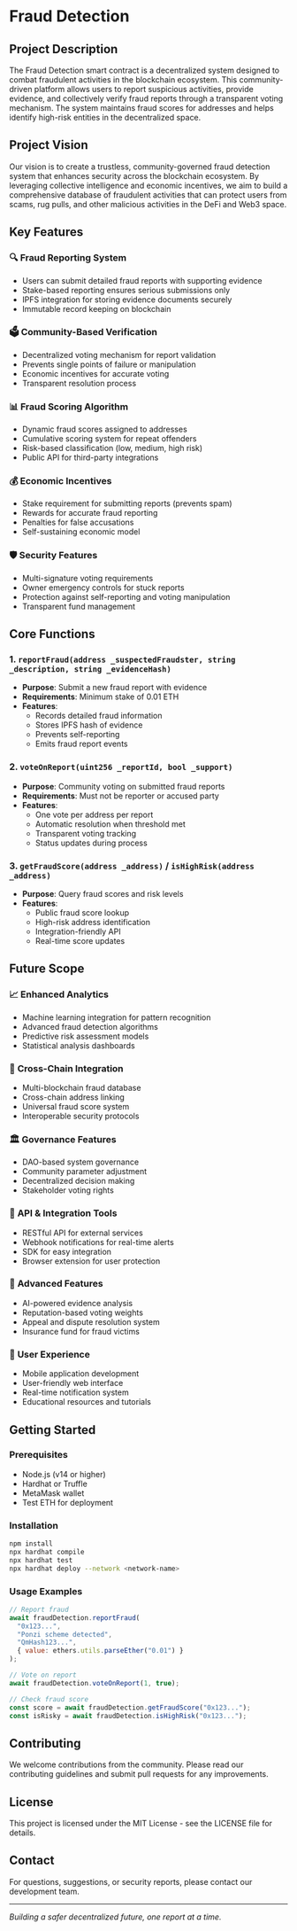# Fraud Detection

## Project Description

The Fraud Detection smart contract is a decentralized system designed to combat fraudulent activities in the blockchain ecosystem. This community-driven platform allows users to report suspicious activities, provide evidence, and collectively verify fraud reports through a transparent voting mechanism. The system maintains fraud scores for addresses and helps identify high-risk entities in the decentralized space.

## Project Vision

Our vision is to create a trustless, community-governed fraud detection system that enhances security across the blockchain ecosystem. By leveraging collective intelligence and economic incentives, we aim to build a comprehensive database of fraudulent activities that can protect users from scams, rug pulls, and other malicious activities in the DeFi and Web3 space.

## Key Features

### 🔍 **Fraud Reporting System**
- Users can submit detailed fraud reports with supporting evidence
- Stake-based reporting ensures serious submissions only
- IPFS integration for storing evidence documents securely
- Immutable record keeping on blockchain

### 🗳️ **Community-Based Verification**
- Decentralized voting mechanism for report validation
- Prevents single points of failure or manipulation
- Economic incentives for accurate voting
- Transparent resolution process

### 📊 **Fraud Scoring Algorithm**
- Dynamic fraud scores assigned to addresses
- Cumulative scoring system for repeat offenders
- Risk-based classification (low, medium, high risk)
- Public API for third-party integrations

### 💰 **Economic Incentives**
- Stake requirement for submitting reports (prevents spam)
- Rewards for accurate fraud reporting
- Penalties for false accusations
- Self-sustaining economic model

### 🛡️ **Security Features**
- Multi-signature voting requirements
- Owner emergency controls for stuck reports
- Protection against self-reporting and voting manipulation
- Transparent fund management

## Core Functions

### 1. `reportFraud(address _suspectedFraudster, string _description, string _evidenceHash)`
- **Purpose**: Submit a new fraud report with evidence
- **Requirements**: Minimum stake of 0.01 ETH
- **Features**: 
  - Records detailed fraud information
  - Stores IPFS hash of evidence
  - Prevents self-reporting
  - Emits fraud report events

### 2. `voteOnReport(uint256 _reportId, bool _support)`
- **Purpose**: Community voting on submitted fraud reports
- **Requirements**: Must not be reporter or accused party
- **Features**:
  - One vote per address per report
  - Automatic resolution when threshold met
  - Transparent voting tracking
  - Status updates during process

### 3. `getFraudScore(address _address)` / `isHighRisk(address _address)`
- **Purpose**: Query fraud scores and risk levels
- **Features**:
  - Public fraud score lookup
  - High-risk address identification
  - Integration-friendly API
  - Real-time score updates

## Future Scope

### 📈 **Enhanced Analytics**
- Machine learning integration for pattern recognition
- Advanced fraud detection algorithms
- Predictive risk assessment models
- Statistical analysis dashboards

### 🔗 **Cross-Chain Integration**
- Multi-blockchain fraud database
- Cross-chain address linking
- Universal fraud score system
- Interoperable security protocols

### 🏛️ **Governance Features**
- DAO-based system governance
- Community parameter adjustment
- Decentralized decision making
- Stakeholder voting rights

### 🔌 **API & Integration Tools**
- RESTful API for external services
- Webhook notifications for real-time alerts
- SDK for easy integration
- Browser extension for user protection

### 🎯 **Advanced Features**
- AI-powered evidence analysis
- Reputation-based voting weights
- Appeal and dispute resolution system
- Insurance fund for fraud victims

### 📱 **User Experience**
- Mobile application development
- User-friendly web interface
- Real-time notification system
- Educational resources and tutorials

## Getting Started

### Prerequisites
- Node.js (v14 or higher)
- Hardhat or Truffle
- MetaMask wallet
- Test ETH for deployment

### Installation
```bash
npm install
npx hardhat compile
npx hardhat test
npx hardhat deploy --network <network-name>
```

### Usage Examples
```javascript
// Report fraud
await fraudDetection.reportFraud(
  "0x123...", 
  "Ponzi scheme detected", 
  "QmHash123...", 
  { value: ethers.utils.parseEther("0.01") }
);

// Vote on report
await fraudDetection.voteOnReport(1, true);

// Check fraud score
const score = await fraudDetection.getFraudScore("0x123...");
const isRisky = await fraudDetection.isHighRisk("0x123...");
```

## Contributing
We welcome contributions from the community. Please read our contributing guidelines and submit pull requests for any improvements.

## License
This project is licensed under the MIT License - see the LICENSE file for details.

## Contact
For questions, suggestions, or security reports, please contact our development team.

---
*Building a safer decentralized future, one report at a time.*
